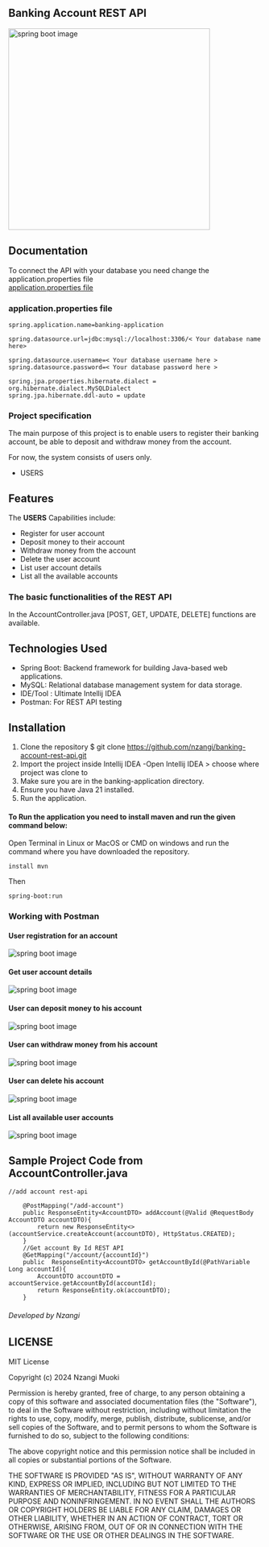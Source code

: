 ## Banking Account REST API

<img src="images/spring-boot.png"  height="400"  alt="spring boot image">

## Documentation
To connect the API with your database you need change the application.properties file <br>
[application.properties file](https://github.com/nzangi/banking-account-rest-api/blob/main/src/main/resources/application.properties)
### application.properties file
```angular2html
spring.application.name=banking-application

spring.datasource.url=jdbc:mysql://localhost:3306/< Your database name here>

spring.datasource.username=< Your database username here >
spring.datasource.password=< Your database password here >

spring.jpa.properties.hibernate.dialect = org.hibernate.dialect.MySQLDialect
spring.jpa.hibernate.ddl-auto = update

```
### Project specification
The main purpose of this project is to enable users to register their banking account,
be able to deposit and withdraw money from the account.

For now, the system consists of users only.<br>
- USERS <br>
## Features

The **USERS** Capabilities include:
- Register for user account
- Deposit money to their account
- Withdraw money from the account
- Delete the user account
- List user account details
- List all the available accounts


### The basic functionalities of the REST API 
In the AccountController.java [POST, GET, UPDATE, DELETE] functions are available.<br>
## Technologies Used 
- Spring Boot: Backend framework for building Java-based web applications.
- MySQL: Relational database management system for data storage.
- IDE/Tool : Ultimate Intellij IDEA
- Postman: For REST API testing

## Installation 
1. Clone the repository $ git clone https://github.com/nzangi/banking-account-rest-api.git
2. Import the project inside Intellij IDEA 
    -Open Intellij IDEA > choose where project was clone to
3. Make sure you are in the banking-application directory.
4. Ensure you have Java 21 installed.
5. Run the application. <br>

#### To Run the application you need to install maven and run the given command below:

Open Terminal in Linux or MacOS or CMD on windows and run the
command where you have downloaded the repository.

```
install mvn
```
Then
```
spring-boot:run
```

### Working with Postman
#### User registration for an account
<img src="images/user-registration.png"   alt="spring boot image">

#### Get user account details
<img src="images/account-details.png"   alt="spring boot image">

#### User can deposit money to his account
<img src="images/deposit-money.png"   alt="spring boot image">

#### User can withdraw money from his account
<img src="images/withdraw-money.png"   alt="spring boot image">

#### User can delete his account
<img src="images/delete-account.png"   alt="spring boot image">

#### List all available user accounts
<img src="images/all-accounts.png"   alt="spring boot image">

## Sample Project  Code from AccountController.java
```angular2html
//add account rest-api

    @PostMapping("/add-account")
    public ResponseEntity<AccountDTO> addAccount(@Valid @RequestBody AccountDTO accountDTO){
        return new ResponseEntity<>(accountService.createAccount(accountDTO), HttpStatus.CREATED);
    }
    //Get account By Id REST API
    @GetMapping("/account/{accountId}")
    public  ResponseEntity<AccountDTO> getAccountById(@PathVariable Long accountId){
        AccountDTO accountDTO = accountService.getAccountById(accountId);
        return ResponseEntity.ok(accountDTO);
    }
```

###### Developed by Nzangi

## LICENSE

MIT License

Copyright (c) 2024 Nzangi Muoki

Permission is hereby granted, free of charge, to any person obtaining a copy
of this software and associated documentation files (the "Software"), to deal
in the Software without restriction, including without limitation the rights
to use, copy, modify, merge, publish, distribute, sublicense, and/or sell
copies of the Software, and to permit persons to whom the Software is
furnished to do so, subject to the following conditions:

The above copyright notice and this permission notice shall be included in all
copies or substantial portions of the Software.

THE SOFTWARE IS PROVIDED "AS IS", WITHOUT WARRANTY OF ANY KIND, EXPRESS OR
IMPLIED, INCLUDING BUT NOT LIMITED TO THE WARRANTIES OF MERCHANTABILITY,
FITNESS FOR A PARTICULAR PURPOSE AND NONINFRINGEMENT. IN NO EVENT SHALL THE
AUTHORS OR COPYRIGHT HOLDERS BE LIABLE FOR ANY CLAIM, DAMAGES OR OTHER
LIABILITY, WHETHER IN AN ACTION OF CONTRACT, TORT OR OTHERWISE, ARISING FROM,
OUT OF OR IN CONNECTION WITH THE SOFTWARE OR THE USE OR OTHER DEALINGS IN THE
SOFTWARE.








